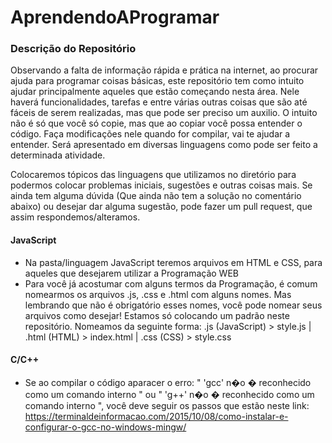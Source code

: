 # AprendendoAProgramar

### Descrição do Repositório
Observando a falta de informação rápida e prática na internet, ao procurar ajuda para programar coisas básicas, este repositório tem como intuito ajudar principalmente aqueles que estão começando nesta área. Nele haverá funcionalidades, tarefas e entre várias outras coisas que são até fáceis de serem realizadas, mas que pode ser preciso um auxilio.  O intuito não é só que você só copie, mas que ao copiar você possa entender o código. Faça modificações nele quando for compilar, vai te ajudar a entender. Será apresentado em diversas linguagens como pode ser feito a determinada atividade.

Colocaremos tópicos das linguagens que utilizamos no diretório para podermos colocar problemas iniciais, sugestões e outras coisas mais. Se ainda tem alguma dúvida (Que ainda não tem a solução no comentário abaixo) ou desejar dar alguma sugestão, pode fazer um pull request, que assim respondemos/alteramos.

#### JavaScript
- Na pasta/linguagem JavaScript teremos arquivos em HTML e CSS, para aqueles que desejarem utilizar a Programação WEB
- Para você já acostumar com alguns termos da Programação, é comum nomearmos os arquivos .js, .css e .html com alguns nomes. Mas lembrando que não é obrigatório esses nomes, você pode nomear seus arquivos como desejar! Estamos só colocando um padrão neste repositório. Nomeamos da seguinte forma: .js (JavaScript) > style.js | .html (HTML) > index.html | .css (CSS) > style.css

#### C/C++
- Se ao compilar o código aparacer o erro: " 'gcc' n�o � reconhecido como um comando interno " ou " 'g++' n�o � reconhecido como um comando interno ", você deve seguir os passos que estão neste link: https://terminaldeinformacao.com/2015/10/08/como-instalar-e-configurar-o-gcc-no-windows-mingw/
